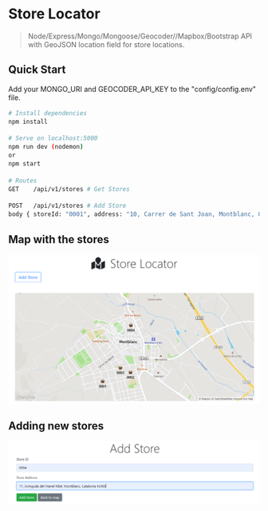 # Store Locator

> Node/Express/Mongo/Mongoose/Geocoder//Mapbox/Bootstrap API with GeoJSON location field for store locations. 

## Quick Start

Add your MONGO_URI and GEOCODER_API_KEY to the "config/config.env" file.

```bash
# Install dependencies
npm install

# Serve on localhost:5000
npm run dev (nodemon)
or
npm start

# Routes
GET    /api/v1/stores # Get Stores

POST   /api/v1/stores # Add Store
body { storeId: "0001", address: "10, Carrer de Sant Joan, Montblanc, Catalonia 43400, ES" }
```

## Map with the stores
![img](./img/store-locator.PNG)

## Adding new stores
![img](./img/addstore.PNG)
